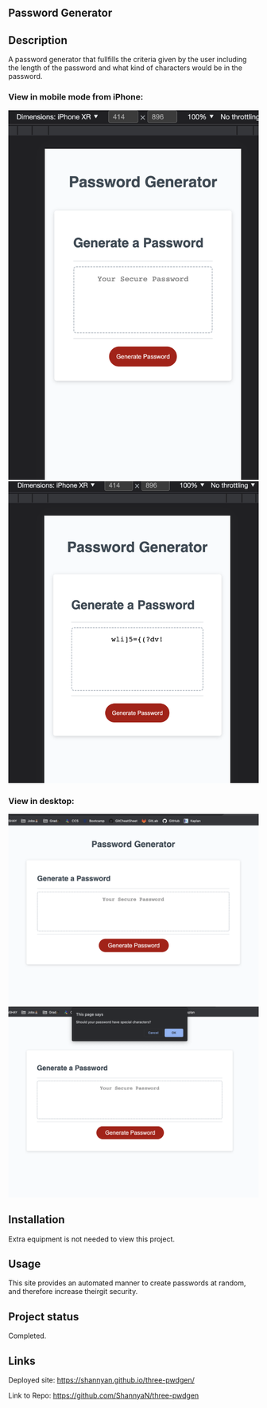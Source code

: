 
## Password Generator

## Description
A password generator that fullfills the criteria given by the user including the length of the password and what kind of characters would be in the password.

### View in mobile mode from iPhone:
![Site on phone mobile devices when first loaded](./images/mobile1.png)
![Site on phone mobile devices when password generated](./images/mobile2.png)

### View in desktop:
![Site on desktop when first loaded](./images/desk1.png)
![Site when prompting for inputs on criteria](./images/desk2.png)

## Installation
Extra equipment is not needed to view this project.

## Usage
This site provides an automated manner to create passwords at random, and therefore increase theirgit  security.

## Project status
Completed.

## Links
Deployed site: https://shannyan.github.io/three-pwdgen/

Link to Repo: https://github.com/ShannyaN/three-pwdgen
